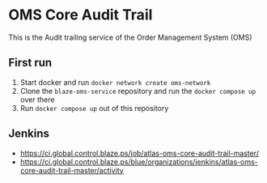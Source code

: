 # OMS Core Audit Trail

This is the Audit trailing service of the Order Management System (OMS)

## First run

1. Start docker and run `docker network create oms-network`
2. Clone the `blaze-oms-service` repository and run the `docker compose up` over there
3. Run `docker compose up` out of this repository

## Jenkins
* https://ci.global.control.blaze.ps/job/atlas-oms-core-audit-trail-master/
* https://ci.global.control.blaze.ps/blue/organizations/jenkins/atlas-oms-core-audit-trail-master/activity
